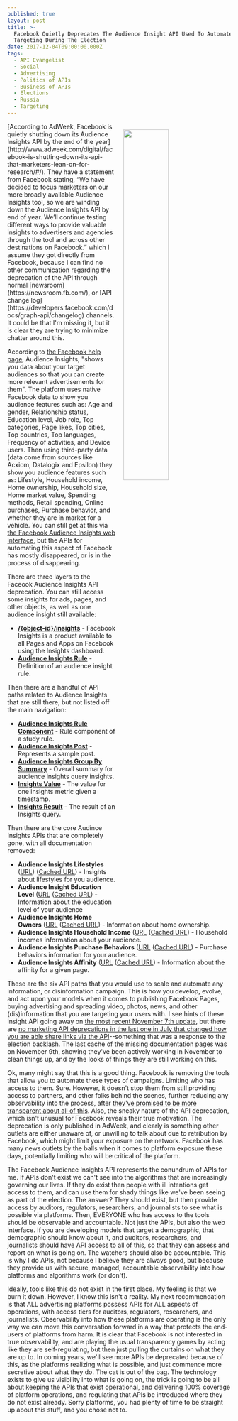 ```yaml
---
published: true
layout: post
title: >-
  Facebook Quietly Deprecates The Audience Insight API Used To Automate
  Targeting During The Election
date: 2017-12-04T09:00:00.000Z
tags:
  - API Evangelist
  - Social
  - Advertising
  - Politics of APIs
  - Business of APIs
  - Elections
  - Russia
  - Targeting
---
```

<p><img src="https://s3.amazonaws.com/kinlane-productions2/facebook/audience-insights/facebook-audience-insights-api-affinity.png" align="right" width="45%" style="padding: 15px;" /></p>[According to AdWeek, Facebook is quietly shutting down its Audience Insights API by the end of the year](http://www.adweek.com/digital/facebook-is-shutting-down-its-api-that-marketers-lean-on-for-research/#/). They have a statement from Facebook stating, “We have decided to focus marketers on our more broadly available Audience Insights tool, so we are winding down the Audience Insights API by end of year. We’ll continue testing different ways to provide valuable insights to advertisers and agencies through the tool and across other destinations on Facebook.” which I assume they got directly from Facebook, because I can find no other communication regarding the deprecation of the API through normal [newsroom](https://newsroom.fb.com/), or [API change log](https://developers.facebook.com/docs/graph-api/changelog) channels. It could be that I'm missing it, but it is clear they are trying to minimize chatter around this.

According to [the Facebook help page](https://www.facebook.com/business/help/304781119678235), Audience Insights, "shows you data about your target audiences so that you can create more relevant advertisements for them". The platform uses native Facebook data to show you audience features such as: Age and gender, Relationship status, Education level, Job role, Top categories, Page likes, Top cities, Top countries, Top languages, Frequency of activities, and Device users. Then using third-party data (data come from sources like Acxiom, Datalogix and Epsilon) they show you audience features such as: Lifestyle, Household income, Home ownership, Household size, Home market value, Spending methods, Retail spending, Online purchases, Purchase behavior, and whether they are in market for a vehicle. You can still get at this via [the Facebook Audience Insights web interface](https://www.facebook.com/ads/audience-insights/), but the APIs for automating this aspect of Facebook has mostly disappeared, or is in the process of disappearing.

There are three layers to the Faceook Audience Insights API deprecation. You can still access some insights for ads, pages, and other objects, as well as one audience insight still available:

- [**/{object-id}/insights**](https://developers.facebook.com/docs/graph-api/reference/v2.11/insights)  - Facebook Insights is a product available to all Pages and Apps on Facebook using the Insights dashboard.
- [**Audience Insights Rule**](https://developers.facebook.com/docs/graph-api/reference/audience-insights-rule/) - Definition of an audience insight rule.

Then there are a handful of API paths related to Audience Insights that are still there, but not listed off the main navigation:

- [**Audience Insights Rule Component**](https://developers.facebook.com/docs/graph-api/reference/audience-insights-rule-component/) - Rule component of a study rule.
- [**Audience Insights Post**](https://developers.facebook.com/docs/graph-api/reference/audience-insights-post/) - Represents a sample post.
- [**Audience Insights Group By Summary**](https://developers.facebook.com/docs/graph-api/reference/audience-insights-group-by-summary/) - Overall summary for audience insights query insights.
- [**Insights Value**](https://developers.facebook.com/docs/graph-api/reference/insights-value/) - The value for one insights metric given a timestamp.
- [**Insights Result**](https://developers.facebook.com/docs/graph-api/reference/insights-result/) - The result of an Insights query.

Then there are the core Audince Insights APIs that are completely gone, with all documentation removed:

- **Audience Insights Lifestyles** ([URL](https://developers.facebook.com/docs/graph-api/reference/audience-insights-lifestyles/)) ([Cached URL](https://webcache.googleusercontent.com/search?q=cache:zcVvTrCjRTYJ:https://developers.facebook.com/docs/graph-api/reference/audience-insights-lifestyles/+&cd=1&hl=en&ct=clnk&gl=us)) - Insights about lifestyles for you audience.
 - **Audience Insight Education Level** ([URL](https://developers.facebook.com/docs/graph-api/reference/audience-insights-education-level/) ([Cached URL](https://webcache.googleusercontent.com/search?q=cache:AxUtpiQ0vuIJ:https://developers.facebook.com/docs/graph-api/reference/audience-insights-education-level/+&cd=1&hl=en&ct=clnk&gl=us)) - Information about the education level of your audience
 - **Audience Insights Home Owners** ([URL](https://developers.facebook.com/docs/graph-api/reference/audience-insights-home-owners/) ([Cached URL](https://webcache.googleusercontent.com/search?q=cache:8KLILtYG3KYJ:https://developers.facebook.com/docs/graph-api/reference/audience-insights-home-owners/+&cd=1&hl=en&ct=clnk&gl=us)) - Information about home ownership.
 - **Audience Insights Household Income** ([URL](https://developers.facebook.com/docs/graph-api/reference/audience-insights-household-income/) ([Cached URL](https://webcache.googleusercontent.com/search?q=cache:um_yOLJk-lYJ:https://developers.facebook.com/docs/graph-api/reference/audience-insights-household-incomes/+&cd=1&hl=en&ct=clnk&gl=us)) - Household incomes information about your audience.
 - **Audience Insights Purchase Behaviors** ([URL](https://developers.facebook.com/docs/graph-api/reference/audience-insights-purchase-behaviors/) ([Cached URL](https://webcache.googleusercontent.com/search?q=cache:7GPqnSgOYVIJ:https://developers.facebook.com/docs/graph-api/reference/audience-insights-purchase-behaviors/+&cd=1&hl=en&ct=clnk&gl=us)) - Purchase behaviors information for your audience.
 - **Audience Insights Affinity** ([URL](https://developers.facebook.com/docs/graph-api/reference/audience-insights) ([Cached URL](https://webcache.googleusercontent.com/search?q=cache:rhIkcFkbT7YJ:https://developers.facebook.com/docs/graph-api/reference/audience-insights-affinity/+&cd=1&hl=en&ct=clnk&gl=us)) - Information about the affinity for a given page.

These are the six API paths that you would use to scale and automate any information, or disinformation campaign. This is how you develop, evolve, and act upon your models when it comes to publishing Facebook Pages, buying advertising and spreading video, photos, news, and other (dis)information that you are targeting your users with. I see hints of these insight API going away on [the most recent November 7th update](https://developers.facebook.com/docs/graph-api/changelog/version2.11), but there are [no marketing API deprecations in the last one in July that changed how you are able share links via the API](https://developers.facebook.com/docs/graph-api/changelog/version2.10#mapi-deprecate)--something that was a response to the election backlash. The last cache of the missing documentation pages was on November 9th, showing they've been actively working in November to clean things up, and by the looks of things they are still working on this.

Ok, many might say that this is a good thing. Facebook is removing the tools that allow you to automate these types of campaigns. Limiting who has access to them. Sure. However, it doesn't stop them from still providing access to partners, and other folks behind the scenes, further reducing any observability into the process, after [they've promised to be more transparent about all of this](https://newsroom.fb.com/news/2017/10/update-on-our-advertising-transparency-and-authenticity-efforts/). Also, the sneaky nature of the API deprecation, which isn't unusual for Facebook reveals their true motivation. The deprecation is only published in AdWeek, and clearly is something other outlets are either unaware of, or unwilling to talk about due to retribution by Facebook, which might limit your exposure on the network. Facebook has many news outlets by the balls when it comes to platform exposure these days, potentially limiting who will be critical of the platform.

The Facebook Audience Insights API represents the conundrum of APIs for me. If APIs don't exist we can't see into the algorithms that are increasingly governing our lives. If they do exist then people with ill intentions get access to them, and can use them for shady things like we've been seeing as part of the election. The answer? They should exist, but then provide access by auditors, regulators, researchers, and journalists to see what is possible via platforms. Then, EVERYONE who has access to the tools should be observable and accountable. Not just the APIs, but also the web interface. If you are developing models that target a demographic, that demographic should know about it, and auditors, researchers, and journalists should have API access to all of this, so that they can assess and report on what is going on. The watchers should also be accountable. This is why I do APIs, not because I believe they are always good, but because they provide us with secure, managed, accountable observability into how platforms and algorithms work (or don't).

Ideally, tools like this do not exist in the first place. My feeling is that we burn it down. However, I know this isn't a reality. My next recommendation is that ALL advertising platforms possess APIs for ALL aspects of operations, with access tiers for auditors, regulators, researchers, and journalists. Observability into how these platforms are operating is the only way we can move this conversation forward in a way that protects the end-users of platforms from harm. It is clear that Facebook is not interested in true observability, and are playing the usual transparency games by acting like they are self-regulating, but then just pulling the curtains on what they are up to. In coming years, we'll see more APIs be deprecated because of this, as the platforms realizing what is possible, and just commence more secretive about what they do. The cat is out of the bag. The technology exists to give us visibility into what is going on, the trick is going to be all about keeping the APIs that exist operational, and delivering 100% coverage of platform operations, and regulating that APIs be introduced where they do not exist already. Sorry platforms, you had plenty of time to be straight up about this stuff, and you chose not to.
